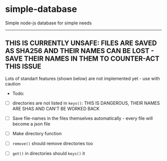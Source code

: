 # simple-database
Simple node-js database for simple needs
***

## THIS IS CURRENTLY **UNSAFE**: FILES ARE SAVED AS SHA256 AND THEIR NAMES CAN BE LOST - SAVE THEIR NAMES IN THEM TO COUNTER-ACT THIS ISSUE
Lots of standart features (shown below) are not implemented yet - use with caution


 * Todo: 
 - [ ] directories are not listed in `keys()`: THIS IS DANGEROUS, THEIR NAMES ARE SHAS AND CAN'T BE WORKED BACK
 - [ ] Save file-names in the files themselves automatically - every file will become a json file
 - [ ] Make directory function 
 - [ ] `remove()` should remove directories too
 - [ ] `get()` in directories should `keys()` it
 
